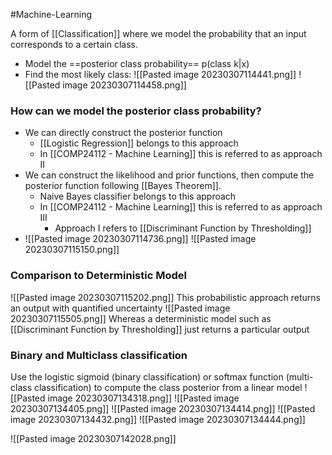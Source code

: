 #Machine-Learning 

A form of [[Classification]] where we model the probability that an input corresponds to a certain class.

- Model the ==posterior class probability== p(class k|x)
- Find the most likely class: ![[Pasted image 20230307114441.png]]
![[Pasted image 20230307114458.png]]

### How can we model the posterior class probability?
- We can directly construct the posterior function
	- [[Logistic Regression]] belongs to this approach
	- In [[COMP24112 - Machine Learning]] this is referred to as approach II
- We can construct the likelihood and prior functions, then compute the posterior function following [[Bayes Theorem]].
	- Naive Bayes classifier belongs to this approach
	- In [[COMP24112 - Machine Learning]] this is referred to as approach III
		 - Approach I refers to [[Discriminant Function by Thresholding]]
- ![[Pasted image 20230307114736.png]]
![[Pasted image 20230307115150.png]]

### Comparison to Deterministic Model
![[Pasted image 20230307115202.png]]
This probabilistic approach returns an output with quantified uncertainty
![[Pasted image 20230307115505.png]]
Whereas a deterministic model such as [[Discriminant Function by Thresholding]] just returns a particular output

### Binary and Multiclass classification
Use the logistic sigmoid (binary classification) or softmax function (multi-class classification) to compute the class posterior from a linear model
![[Pasted image 20230307134318.png]]
![[Pasted image 20230307134405.png]]
![[Pasted image 20230307134414.png]]
![[Pasted image 20230307134432.png]]
![[Pasted image 20230307134444.png]]

![[Pasted image 20230307142028.png]]
